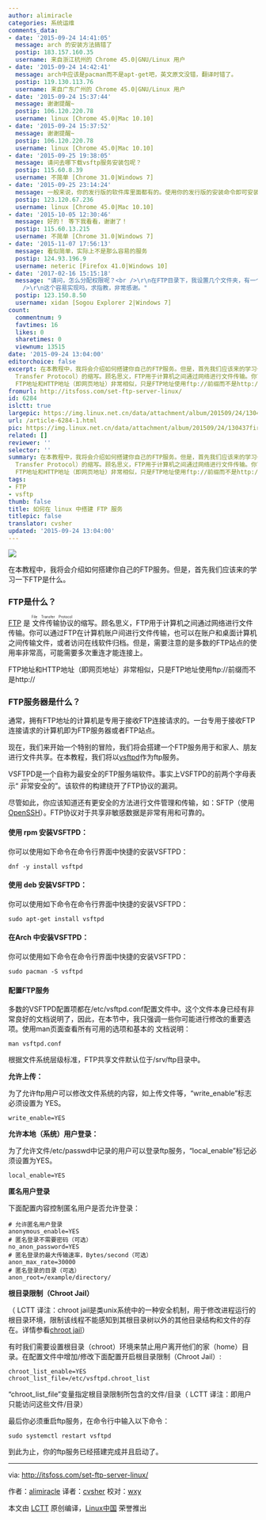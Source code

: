 ```yaml
---
author: alimiracle
categories: 系统运维
comments_data:
- date: '2015-09-24 14:41:05'
  message: arch 的安装方法搞错了
  postip: 183.157.160.35
  username: 来自浙江杭州的 Chrome 45.0|GNU/Linux 用户
- date: '2015-09-24 14:42:41'
  message: arch中应该是pacman而不是apt-get吧，英文原文没错，翻译时错了。
  postip: 119.130.113.76
  username: 来自广东广州的 Chrome 45.0|GNU/Linux 用户
- date: '2015-09-24 15:37:44'
  message: 谢谢提醒~
  postip: 106.120.220.78
  username: linux [Chrome 45.0|Mac 10.10]
- date: '2015-09-24 15:37:52'
  message: 谢谢提醒~
  postip: 106.120.220.78
  username: linux [Chrome 45.0|Mac 10.10]
- date: '2015-09-25 19:38:05'
  message: 请问去哪下载vsftp服务安装包呢？
  postip: 115.60.8.39
  username: 不简单 [Chrome 31.0|Windows 7]
- date: '2015-09-25 23:14:24'
  message: 一般来说，你的发行版的软件库里面都有的。使用你的发行版的安装命令即可安装。
  postip: 123.120.67.236
  username: linux [Chrome 45.0|Mac 10.10]
- date: '2015-10-05 12:30:46'
  message: 好的！ 等下我看看，谢谢了！
  postip: 115.60.13.215
  username: 不简单 [Chrome 31.0|Windows 7]
- date: '2015-11-07 17:56:13'
  message: 看似简单，实际上不是那么容易的服务
  postip: 124.93.196.9
  username: neteric [Firefox 41.0|Windows 10]
- date: '2017-02-16 15:15:18'
  message: "请问，怎么分配权限呢？<br />\r\n在FTP目录下，我设置几个文件夹，有一个超级用户权限可以查看所有文件内容；针对某一文件夹，有一个用户权限可以实现对文件内容进行修改，另一用户只能看，不能随意改动。<br
    />\r\n这个容易实现吗，求指教，非常感谢。"
  postip: 123.150.8.50
  username: xidan [Sogou Explorer 2|Windows 7]
count:
  commentnum: 9
  favtimes: 16
  likes: 0
  sharetimes: 0
  viewnum: 13515
date: '2015-09-24 13:04:00'
editorchoice: false
excerpt: 在本教程中，我将会介绍如何搭建你自己的FTP服务。但是，首先我们应该来的学习一下FTP是什么。 FTP是什么？ FTP 是文件传输协议（File
  Transfer Protocol）的缩写。顾名思义，FTP用于计算机之间通过网络进行文件传输。你可以通过FTP在计算机账户间进行文件传输，也可以在账户和桌面计算机之间传输文件，或者访问在线软件归档。但是，需要注意的是多数的FTP站点的使用率非常高，可能需要多次重连才能连接上。
  FTP地址和HTTP地址（即网页地址）非常相似，只是FTP地址使用ftp://前缀而不是http:// FTP服务器是什么？ 通常，拥有FTP地址的计算
fromurl: http://itsfoss.com/set-ftp-server-linux/
id: 6284
islctt: true
largepic: https://img.linux.net.cn/data/attachment/album/201509/24/130437firsiuie7bffze13.jpg
url: /article-6284-1.html
pic: https://img.linux.net.cn/data/attachment/album/201509/24/130437firsiuie7bffze13.jpg.thumb.jpg
related: []
reviewer: ''
selector: ''
summary: 在本教程中，我将会介绍如何搭建你自己的FTP服务。但是，首先我们应该来的学习一下FTP是什么。 FTP是什么？ FTP 是文件传输协议（File
  Transfer Protocol）的缩写。顾名思义，FTP用于计算机之间通过网络进行文件传输。你可以通过FTP在计算机账户间进行文件传输，也可以在账户和桌面计算机之间传输文件，或者访问在线软件归档。但是，需要注意的是多数的FTP站点的使用率非常高，可能需要多次重连才能连接上。
  FTP地址和HTTP地址（即网页地址）非常相似，只是FTP地址使用ftp://前缀而不是http:// FTP服务器是什么？ 通常，拥有FTP地址的计算
tags:
- FTP
- vsftp
thumb: false
title: 如何在 linux 中搭建 FTP 服务
titlepic: false
translator: cvsher
updated: '2015-09-24 13:04:00'
---
```


![](/data/attachment/album/201509/24/130437firsiuie7bffze13.jpg)


在本教程中，我将会介绍如何搭建你自己的FTP服务。但是，首先我们应该来的学习一下FTP是什么。


### FTP是什么？


[FTP](https://en.wikipedia.org/wiki/File_Transfer_Protocol) 是<ruby> 文件传输协议 <rp>  （ </rp> <rt>  File Transfer Protocol </rt> <rp>  ） </rp></ruby>的缩写。顾名思义，FTP用于计算机之间通过网络进行文件传输。你可以通过FTP在计算机账户间进行文件传输，也可以在账户和桌面计算机之间传输文件，或者访问在线软件归档。但是，需要注意的是多数的FTP站点的使用率非常高，可能需要多次重连才能连接上。


FTP地址和HTTP地址（即网页地址）非常相似，只是FTP地址使用ftp://前缀而不是http://


### FTP服务器是什么？


通常，拥有FTP地址的计算机是专用于接收FTP连接请求的。一台专用于接收FTP连接请求的计算机即为FTP服务器或者FTP站点。


现在，我们来开始一个特别的冒险，我们将会搭建一个FTP服务用于和家人、朋友进行文件共享。在本教程，我们将以[vsftpd](https://security.appspot.com/vsftpd.html)作为ftp服务。


VSFTPD是一个自称为最安全的FTP服务端软件。事实上VSFTPD的前两个字母表示“<ruby> 非常安全的 <rp>  （ </rp> <rt>  very secure </rt> <rp>  ） </rp></ruby>”。该软件的构建绕开了FTP协议的漏洞。


尽管如此，你应该知道还有更安全的方法进行文件管理和传输，如：SFTP（使用[OpenSSH](http://www.openssh.com/)）。FTP协议对于共享非敏感数据是非常有用和可靠的。


#### 使用 rpm 安装VSFTPD：


你可以使用如下命令在命令行界面中快捷的安装VSFTPD：



```
dnf -y install vsftpd

```

#### 使用 deb 安装VSFTPD：


你可以使用如下命令在命令行界面中快捷的安装VSFTPD：



```
sudo apt-get install vsftpd

```

#### 在Arch 中安装VSFTPD：


你可以使用如下命令在命令行界面中快捷的安装VSFTPD：



```
sudo pacman -S vsftpd

```

#### 配置FTP服务


多数的VSFTPD配置项都在/etc/vsftpd.conf配置文件中。这个文件本身已经有非常良好的文档说明了，因此，在本节中，我只强调一些你可能进行修改的重要选项。使用man页面查看所有可用的选项和基本的 文档说明：



```
man vsftpd.conf

```

根据文件系统层级标准，FTP共享文件默认位于/srv/ftp目录中。


**允许上传：**


为了允许ftp用户可以修改文件系统的内容，如上传文件等，“write\_enable”标志必须设置为 YES。



```
write_enable=YES

```

**允许本地（系统）用户登录：**


为了允许文件/etc/passwd中记录的用户可以登录ftp服务，“local\_enable”标记必须设置为YES。



```
local_enable=YES

```

**匿名用户登录**


下面配置内容控制匿名用户是否允许登录：



```
# 允许匿名用户登录
anonymous_enable=YES
# 匿名登录不需要密码（可选）
no_anon_password=YES
# 匿名登录的最大传输速率，Bytes/second（可选）
anon_max_rate=30000
# 匿名登录的目录（可选）
anon_root=/example/directory/

```

**根目录限制（Chroot Jail）**


（ LCTT 译注：chroot jail是类unix系统中的一种安全机制，用于修改进程运行的根目录环境，限制该线程不能感知到其根目录树以外的其他目录结构和文件的存在。详情参看[chroot jail](https://zh.wikipedia.org/wiki/Chroot)）


有时我们需要设置根目录（chroot）环境来禁止用户离开他们的家（home）目录。在配置文件中增加/修改下面配置开启根目录限制（Chroot Jail）:



```
chroot_list_enable=YES 
chroot_list_file=/etc/vsftpd.chroot_list

```

“chroot\_list\_file”变量指定根目录限制所包含的文件/目录（ LCTT 译注：即用户只能访问这些文件/目录）


最后你必须重启ftp服务，在命令行中输入以下命令：



```
sudo systemctl restart vsftpd

```

到此为止，你的ftp服务已经搭建完成并且启动了。




---


via: <http://itsfoss.com/set-ftp-server-linux/>


作者：[alimiracle](http://itsfoss.com/author/ali/) 译者：[cvsher](https://github.com/cvsher) 校对：[wxy](https://github.com/wxy)


本文由 [LCTT](https://github.com/LCTT/TranslateProject) 原创编译，[Linux中国](https://linux.cn/) 荣誉推出